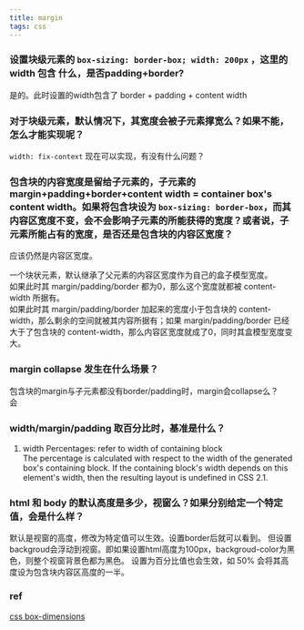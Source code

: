```yaml
---
title: margin
tags: css 
---
```

### 设置块级元素的 `box-sizing: border-box; width: 200px` ，这里的width 包含 什么，是否padding+border?
是的。此时设置的width包含了 border + padding + content width

### 对于块级元素，默认情况下，其宽度会被子元素撑宽么？如果不能，怎么才能实现呢？
`width: fix-context` 现在可以实现，有没有什么问题？

### 包含块的内容宽度是留给子元素的，子元素的 margin+padding+border+content width = container box's content width。如果将包含块设为 `box-sizing: border-box`，而其内容区宽度不变，会不会影响子元素的所能获得的宽度？或者说，子元素所能占有的宽度，是否还是包含块的内容区宽度？
应该仍然是内容区宽度。

一个块状元素，默认继承了父元素的内容区宽度作为自己的盒子模型宽度。  
如果此时其 margin/padding/border 都为0，那么这个宽度就都被 content-width 所据有。  
如果此时其 margin/padding/border 加起来的宽度小于包含块的 content-width，那么剩余的空间就被其内容所据有；如果 margin/padding/border 已经大于了包含块的 content-width，那么内容区宽度就成了0，同时其盒模型宽度变大。

### margin collapse 发生在什么场景？
包含块的margin与子元素都没有border/padding时，margin会collapse么？  
会

### width/margin/padding 取百分比时，基准是什么？
1. width
Percentages:  	refer to width of containing block  
The percentage is calculated with respect to the width of the generated box's containing block. If the containing block's width depends on this element's width, then the resulting layout is undefined in CSS 2.1.

### html 和 body 的默认高度是多少，视窗么？如果分别给定一个特定值，会是什么样？
默认是视窗的高度，修改为特定值可以生效。设置border后就可以看到。
但设置backgroud会浮动到视窗。即如果设置html高度为100px，backgroud-color为黑色，则整个视窗背景色都为黑色。
设置为百分比值也会生效，如 50% 会将其高度设为包含块内容区高度的一半。

### ref
[css box-dimensions](https://www.w3.org/TR/CSS2/box.html#box-dimensions)